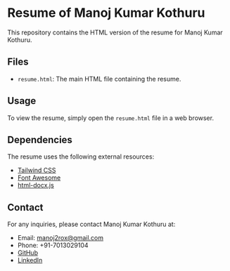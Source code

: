 # Resume of Manoj Kumar Kothuru

This repository contains the HTML version of the resume for Manoj Kumar Kothuru.

## Files

- `resume.html`: The main HTML file containing the resume.

## Usage

To view the resume, simply open the `resume.html` file in a web browser.

## Dependencies

The resume uses the following external resources:
- [Tailwind CSS](https://unpkg.com/tailwindcss@^2/dist/tailwind.min.css)
- [Font Awesome](https://cdnjs.cloudflare.com/ajax/libs/font-awesome/6.0.0-beta3/css/all.min.css)
- [html-docx.js](https://unpkg.com/html-docx-js/dist/html-docx.js)

## Contact

For any inquiries, please contact Manoj Kumar Kothuru at:
- Email: manoj2rox@gmail.com
- Phone: +91-7013029104
- [GitHub](https://www.github.com/manu2501)
- [LinkedIn](https://linkedin.com/in/manoj2rox)